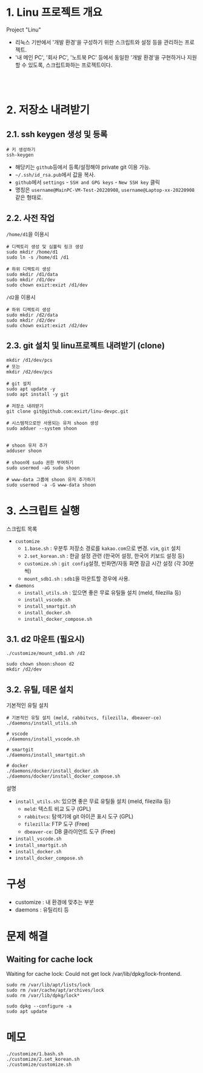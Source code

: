 # 1. Linu 프로젝트 개요

Project "Linu"
* 리눅스 기반에서 '개발 환경'을 구성하기 위한 스크립트와 설정 등을 관리하는 프로젝트.
* '내 메인 PC', '회사 PC', '노트북 PC' 등에서 동일한 '개발 환경'을 구현하거나 지원할 수 있도록, 스크립트화하는 프로젝트이다.

<br><br>


# 2. 저장소 내려받기
## 2.1. ssh keygen 생성 및 등록
```shell
# 키 생성하기
ssh-keygen
```
- 해당키는 `github`등에서 등록/설정해야 private git 이용 가능.
- `~/.ssh/id_rsa.pub`에서 값을 복사. 
- `github`에서 `settings` - `SSH and GPG keys` - `New SSH key` 클릭
- 명칭은 `username@MainPC-VM-Test-20220908`, `username@Laptop-xx-20220908` 같은 형태로.


## 2.2. 사전 작업
`/home/d1`을 이용시
```shell
# 디렉토리 생성 및 심볼릭 링크 생성
sudo mkdir /home/d1
sudo ln -s /home/d1 /d1

# 하위 디렉토리 생성
sudo mkdir /d1/data
sudo mkdir /d1/dev
sudo chown exizt:exizt /d1/dev
```

`/d2`을 이용시
```shell
# 하위 디렉토리 생성
sudo mkdir /d2/data
sudo mkdir /d2/dev
sudo chown exizt:exizt /d2/dev
```

## 2.3. git 설치 및 linu프로젝트 내려받기 (clone)
```shell
mkdir /d1/dev/pcs
# 또는
mkdir /d2/dev/pcs

# git 설치
sudo apt update -y
sudo apt install -y git

# 저장소 내려받기
git clone git@github.com:exizt/linu-devpc.git
```


```shell
# 시스템적으로만 사용되는 유저 shoon 생성
sudo adduer --system shoon


# shoon 유저 추가
adduser shoon

# shoon에 sudo 권한 부여하기
sudo usermod -aG sudo shoon

# www-data 그룹에 shoon 유저 추가하기
sudo usermod -a -G www-data shoon
```

# 3. 스크립트 실행

스크립트 목록
- `customize`
    - `1.base.sh` : 우분투 저장소 경로를 `kakao.com`으로 변경. `vim`, `git` 설치
    - `2.set_korean.sh` : 한글 설정 관련 (한국어 설정, 한국어 키보드 설정 등)
    - `customize.sh` : `git config`설정, 빈화면/자동 화면 잠금 시간 설정 (각 30분씩)
    - `mount_sdb1.sh` : `sdb1`을 마운트할 경우에 사용.
- `daemons`
    - `install_utils.sh` : 있으면 좋은 무료 유틸들 설치 (meld, filezilla 등)
    - `install_vscode.sh` 
    - `install_smartgit.sh`
    - `install_docker.sh`
    - `install_docker_compose.sh`


## 3.1. d2 마운트 (필요시)
```shell
./customize/mount_sdb1.sh /d2

sudo chown shoon:shoon d2
mkdir /d2/dev
```


## 3.2. 유틸, 데몬 설치
기본적인 유틸 설치
```shell
# 기본적인 유틸 설치 (meld, rabbitvcs, filezilla, dbeaver-ce)
./daemons/install_utils.sh

# vscode
./daemons/install_vscode.sh

# smartgit
./daemons/install_smartgit.sh

# docker
./daemons/docker/install_docker.sh
./daemons/docker/install_docker_compose.sh
```
설명
- `install_utils.sh`: 있으면 좋은 무료 유틸들 설치 (meld, filezilla 등)
    - `meld`: 텍스트 비교 도구 (GPL)
    - `rabbitvcs`: 탐색기에 git 아이콘 표시 도구 (GPL)
    - `filezilla`: FTP 도구 (Free)
    - `dbeaver-ce`: DB 클라이언트 도구 (Free)
- `install_vscode.sh` 
- `install_smartgit.sh`
- `install_docker.sh`
- `install_docker_compose.sh`


# 구성
* customize : 내 환경에 맞추는 부분
* daemons : 유틸리티 등 


# 문제 해결
## Waiting for cache lock
Waiting for cache lock: Could not get lock /var/lib/dpkg/lock-frontend.
```
sudo rm /var/lib/apt/lists/lock
sudo rm /var/cache/apt/archives/lock
sudo rm /var/lib/dpkg/lock*

sudo dpkg --configure -a
sudo apt update
```

# 메모
```shell
./customize/1.bash.sh
./customize/2.set_korean.sh
./customize/customize.sh

```
